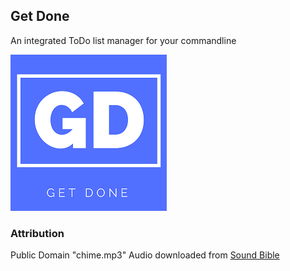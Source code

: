 ## Get Done
An integrated ToDo list manager for your commandline

![Get Done](get_done.png)

### Attribution
Public Domain "chime.mp3" Audio downloaded from [Sound Bible](http://soundbible.com)
